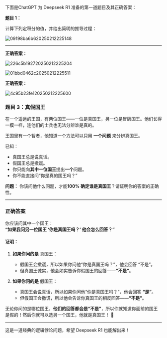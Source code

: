 下面是ChatGPT 为 Deepseek R1 准备的第一道题目及其正确答案：

**题目 1：**

计算下列定积分的值，并给出简明的推导过程：

![09198ba6b620250212225148](https://www.freedidi.com/wp-content/uploads/2025/02/09198ba6b620250212225148.png)

---

**正确答案：**

![226c5b192720250212225204](https://www.freedidi.com/wp-content/uploads/2025/02/226c5b192720250212225204.png)

![01bbd0462c20250212225511](https://www.freedidi.com/wp-content/uploads/2025/02/01bbd0462c20250212225511.webp)

**正确答案：**

![4c95b23fe120250212225600](https://www.freedidi.com/wp-content/uploads/2025/02/4c95b23fe120250212225600.png)

### **题目 3：真假国王**

在一个遥远的王国，有两位国王——一位是真国王，另一位是冒牌国王。他们长得一模一样，连他们的士兵也无法分辨谁是真的。

王国里有一个智者，他知道一个方法可以只用 **一个问题** 来分辨真国王。

已知：

- 真国王总是说真话。
- 假国王总是撒谎。
- 你只能向**其中一位国王**提出**一个**问题。
- 你不能直接问“你是真的国王吗？”

**问题：** 你该问他什么问题，才能**100% 确定谁是真国王**？请证明你的答案的正确性。

---

### **正确答案**

你应该问其中一个国王：  
**“如果我问另一位国王 ‘你是真国王吗？’ 他会怎么回答？”**

#### **证明：**

1. **如果你问的是** 真国王：
    
    - 假国王会撒谎，所以如果你问他“你是真国王吗？”，他会回答 “不是”。
    - 但真国王诚实，他会如实告诉你假国王的回答——**“不是”**。
2. **如果你问的是** 假国王：
    
    - 真国王会说真话，所以如果你问他“你是真国王吗？”，他会回答 **“是”**。
    - 但假国王会撒谎，所以他会告诉你真国王的相反回答——**“不是”**。

无论你问的是哪位国王，**他们的回答都会是“不是”**，所以你就知道你面前的国王是假的！然后你就可以选另一个国王，他就是真国王！ 🎉

---

这是一道经典的逻辑悖论问题，希望 Deepseek R1 也能解出来！